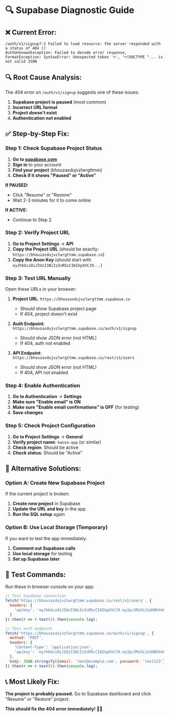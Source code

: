 # 🔍 Supabase Diagnostic Guide

## **❌ Current Error:**
```
/auth/v1/signup?:1 Failed to load resource: the server responded with a status of 404 ()
AuthUnknownException: Failed to decode error response, FormatException: SyntaxError: Unexpected token '<', "<!DOCTYPE "... is not valid JSON
```

## **🔍 Root Cause Analysis:**

The 404 error on `/auth/v1/signup` suggests one of these issues:

1. **Supabase project is paused** (most common)
2. **Incorrect URL format**
3. **Project doesn't exist**
4. **Authentication not enabled**

## **✅ Step-by-Step Fix:**

### **Step 1: Check Supabase Project Status**

1. **Go to [supabase.com](https://supabase.com)**
2. **Sign in** to your account
3. **Find your project** (bhouzasdujvzlwrgttmm)
4. **Check if it shows "Paused" or "Active"**

**If PAUSED:**
- Click "Resume" or "Restore"
- Wait 2-3 minutes for it to come online

**If ACTIVE:**
- Continue to Step 2

### **Step 2: Verify Project URL**

1. **Go to Project Settings** → **API**
2. **Copy the Project URL** (should be exactly: `https://bhouzasdujvzlwrgttmm.supabase.co`)
3. **Copy the Anon Key** (should start with `eyJhbGciOiJIUzI1NiIsInR5cCI6IkpXVCJ9...`)

### **Step 3: Test URL Manually**

Open these URLs in your browser:

1. **Project URL**: `https://bhouzasdujvzlwrgttmm.supabase.co`
   - Should show Supabase project page
   - If 404, project doesn't exist

2. **Auth Endpoint**: `https://bhouzasdujvzlwrgttmm.supabase.co/auth/v1/signup`
   - Should show JSON error (not HTML)
   - If 404, auth not enabled

3. **API Endpoint**: `https://bhouzasdujvzlwrgttmm.supabase.co/rest/v1/users`
   - Should show JSON error (not HTML)
   - If 404, API not enabled

### **Step 4: Enable Authentication**

1. **Go to Authentication** → **Settings**
2. **Make sure "Enable email" is ON**
3. **Make sure "Enable email confirmations" is OFF** (for testing)
4. **Save changes**

### **Step 5: Check Project Configuration**

1. **Go to Project Settings** → **General**
2. **Verify project name**: `kanso-app` (or similar)
3. **Check region**: Should be active
4. **Check status**: Should be "Active"

## **🔧 Alternative Solutions:**

### **Option A: Create New Supabase Project**

If the current project is broken:

1. **Create new project** in Supabase
2. **Update the URL and key** in the app
3. **Run the SQL setup** again

### **Option B: Use Local Storage (Temporary)**

If you want to test the app immediately:

1. **Comment out Supabase calls**
2. **Use local storage** for testing
3. **Set up Supabase later**

## **🧪 Test Commands:**

Run these in browser console on your app:

```javascript
// Test Supabase connection
fetch('https://bhouzasdujvzlwrgttmm.supabase.co/rest/v1/users', {
  headers: {
    'apikey': 'eyJhbGciOiJIUzI1NiIsInR5cCI6IkpXVCJ9.eyJpc3MiOiJzdXBhYmFzZSIsInJlZiI6ImJob3V6YXNkdWp2emx3cmd0dG1tIiwicm9sZSI6ImFub24iLCJpYXQiOjE3NTg0NTYzMjMsImV4cCI6MjA3NDAzMjMyM30.bHBsaRQisje9eXZSuZIl40XEeo98ifFLSUAQlLsGsuQ'
  }
}).then(r => r.text()).then(console.log);

// Test auth endpoint
fetch('https://bhouzasdujvzlwrgttmm.supabase.co/auth/v1/signup', {
  method: 'POST',
  headers: {
    'Content-Type': 'application/json',
    'apikey': 'eyJhbGciOiJIUzI1NiIsInR5cCI6IkpXVCJ9.eyJpc3MiOiJzdXBhYmFzZSIsInJlZiI6ImJob3V6YXNkdWp2emx3cmd0dG1tIiwicm9sZSI6ImFub24iLCJpYXQiOjE3NTg0NTYzMjMsImV4cCI6MjA3NDAzMjMyM30.bHBsaRQisje9eXZSuZIl40XEeo98ifFLSUAQlLsGsuQ'
  },
  body: JSON.stringify({email: 'test@example.com', password: 'test123'})
}).then(r => r.text()).then(console.log);
```

## **📞 Most Likely Fix:**

**The project is probably paused.** Go to Supabase dashboard and click "Resume" or "Restore" project.

**This should fix the 404 error immediately!** 🌊✨
